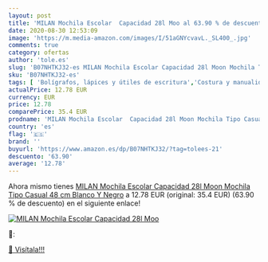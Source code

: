 ```yaml
---
layout: post
title: 'MILAN Mochila Escolar  Capacidad 28l Moo al 63.90 % de descuento'
date: 2020-08-30 12:53:09
image: 'https://m.media-amazon.com/images/I/51aGNYcvavL._SL400_.jpg'
comments: true
category: ofertas
author: 'tole.es'
slug: 'B07NHTKJ32-es MILAN Mochila Escolar Capacidad 28l Moon Mochila Tipo...'
sku: 'B07NHTKJ32-es'
tags: [ 'Bolígrafos, lápices y útiles de escritura','Costura y manualidades','Dibujo','Hogar y cocina','Lápices','Marcadores','Materiales de dibujo','Oficina y papelería','Portaminas','Rotuladores y subrayadores','Subrayadores','escolar','mochila', ]
actualPrice: 12.78 EUR
currency: EUR
price: 12.78
comparePrice: 35.4 EUR
prodname: 'MILAN Mochila Escolar  Capacidad 28l Moon Mochila Tipo Casual  48 cm  Blanco Y Negro'
country: 'es'
flag: '🇪🇸'
brand: ''
buyurl: 'https://www.amazon.es/dp/B07NHTKJ32/?tag=tolees-21'
descuento: '63.90'
average: '12.78'
---
```


Ahora mismo tienes [MILAN Mochila Escolar  Capacidad 28l Moon Mochila Tipo Casual  48 cm  Blanco Y Negro](https://www.amazon.es/dp/B07NHTKJ32/?tag=tolees-21) a 12.78 EUR (original: 35.4 EUR) (63.90 %  de descuento) en el siguiente enlace!

[![MILAN Mochila Escolar  Capacidad 28l Moo](https://m.media-amazon.com/images/I/51aGNYcvavL._SL400_.jpg)](https://www.amazon.es/dp/B07NHTKJ32/?tag=tolees-21)

🔎:


[🛒 Visítala!!!](https://www.amazon.es/dp/B07NHTKJ32/?tag=tolees-21)
